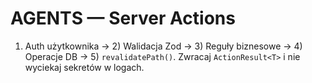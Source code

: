 # AGENTS — Server Actions

1. Auth użytkownika → 2) Walidacja Zod → 3) Reguły biznesowe → 4) Operacje DB → 5) `revalidatePath()`.
   Zwracaj `ActionResult<T>` i nie wyciekaj sekretów w logach.
